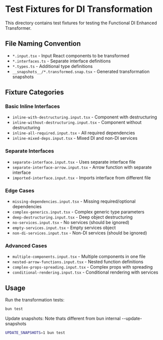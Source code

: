 # Test Fixtures for DI Transformation

This directory contains test fixtures for testing the Functional DI Enhanced Transformer.

## File Naming Convention

- `*.input.tsx` - Input React components to be transformed
- `*.interfaces.ts` - Separate interface definitions
- `*.types.ts` - Additional type definitions
- `__snapshots__/*.transformed.snap.tsx` - Generated transformation snapshots

## Fixture Categories

### Basic Inline Interfaces
- `inline-with-destructuring.input.tsx` - Component with destructuring
- `inline-without-destructuring.input.tsx` - Component without destructuring
- `inline-all-required.input.tsx` - All required dependencies
- `inline-mixed-deps.input.tsx` - Mixed DI and non-DI services

### Separate Interfaces
- `separate-interface.input.tsx` - Uses separate interface file
- `separate-interface-arrow.input.tsx` - Arrow function with separate interface
- `imported-interface.input.tsx` - Imports interface from different file

### Edge Cases
- `missing-dependencies.input.tsx` - Missing required/optional dependencies
- `complex-generics.input.tsx` - Complex generic type parameters
- `deep-destructuring.input.tsx` - Deep object destructuring
- `no-services.input.tsx` - No services (should be ignored)
- `empty-services.input.tsx` - Empty services object
- `non-di-services.input.tsx` - Non-DI services (should be ignored)

### Advanced Cases
- `multiple-components.input.tsx` - Multiple components in one file
- `nested-arrow-functions.input.tsx` - Nested function definitions
- `complex-props-spreading.input.tsx` - Complex props with spreading
- `conditional-rendering.input.tsx` - Conditional rendering with services

## Usage

Run the transformation tests:
```bash
bun test
```

Update snapshots: Note thats different from bun internal --update-snapshots
```bash
UPDATE_SNAPSHOTS=1 bun test
```
